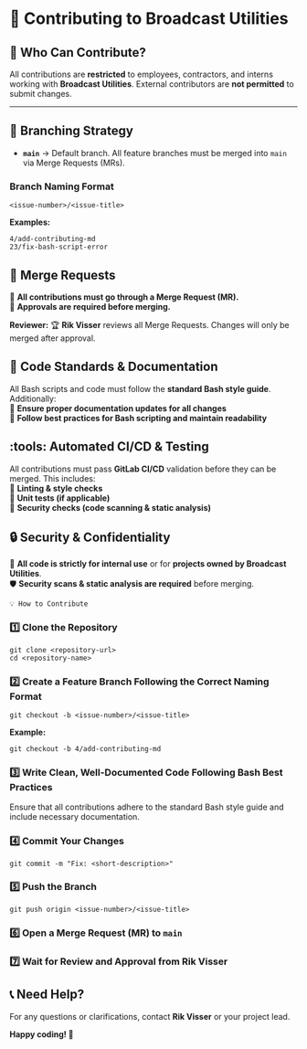 # :scroll: Contributing to Broadcast Utilities

## :rocket: Who Can Contribute?

All contributions are **restricted** to employees, contractors, and interns working with **Broadcast Utilities**. External contributors are **not permitted** to submit changes.

---

## :open_file_folder: Branching Strategy

* **`main`** → Default branch. All feature branches must be merged into `main` via Merge Requests (MRs).

### **Branch Naming Format**

`<issue-number>/<issue-title>`

**Examples:**

```
4/add-contributing-md
23/fix-bash-script-error
```

## :twisted_rightwards_arrows: Merge Requests

:green_heart: **All contributions must go through a Merge Request (MR).**\
:green_heart: **Approvals are required before merging.**

**Reviewer:** :trophy: **Rik Visser** reviews all Merge Requests. Changes will only be merged after approval.

## :scroll: Code Standards & Documentation

All Bash scripts and code must follow the **standard Bash style guide**. Additionally:\
:green_heart: **Ensure proper documentation updates for all changes**\
:green_heart: **Follow best practices for Bash scripting and maintain readability**

## :tools: Automated CI/CD & Testing

All contributions must pass **GitLab CI/CD** validation before they can be merged. This includes:\
:green_heart: **Linting & style checks**\
:green_heart: **Unit tests (if applicable)**\
:green_heart: **Security checks (code scanning & static analysis)**

## :lock: Security & Confidentiality

:closed_lock_with_key: **All code is strictly for internal use** or for **projects owned by Broadcast Utilities**.\
:shield: **Security scans & static analysis are required** before merging.

```
💡 How to Contribute
```

### **:one: Clone the Repository**

```
git clone <repository-url>
cd <repository-name>
```

### **:two: Create a Feature Branch Following the Correct Naming Format**

```
git checkout -b <issue-number>/<issue-title>
```

**Example:**

```
git checkout -b 4/add-contributing-md
```

### **:three: Write Clean, Well-Documented Code Following Bash Best Practices**

Ensure that all contributions adhere to the standard Bash style guide and include necessary documentation.

### **:four: Commit Your Changes**

```
git commit -m "Fix: <short-description>"
```

### **:five: Push the Branch**

```
git push origin <issue-number>/<issue-title>
```

### **:six: Open a Merge Request (MR) to `main`**

### **:seven: Wait for Review and Approval from Rik Visser**

## :telephone_receiver: Need Help?

For any questions or clarifications, contact **Rik Visser** or your project lead.

**Happy coding! :rocket:**


